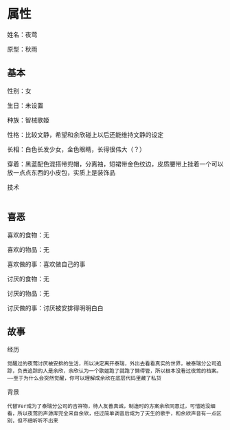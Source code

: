 # 属性

姓名：夜莺

原型：秋雨

## 基本

性别：女

生日：未设置

种族：智械歌姬

性格：比较文静，希望和余欣碰上以后还能维持文静的设定

长相：白色长发少女，金色眼睛，长得很伟大（？）

穿着：黑蓝配色混搭带兜帽，分离袖，短裙带金色纹边，皮质腰带上挂着一个可以放一点点东西的小皮包，实质上是装饰品

技术

```

```

## 喜恶

喜欢的食物：无

喜欢的物品：无

喜欢做的事：喜欢做自己的事

讨厌的食物：无

讨厌的物品：无

讨厌做的事：讨厌被安排得明明白白

## 故事

经历
```
觉醒过的夜莺讨厌被安排的生活，所以决定离开泰瑞，外出去看看真实的世界，被泰瑞分公司追踪，负责追踪的人是余欣，余欣认为一个歌姬跑了就跑了懒得管，所以根本没看过夜莺的档案。——至于为什么会突然觉醒，你可以理解成余欣在底层代码里藏了私货
```

背景

```
代替Ver成为了泰瑞分公司的吉祥物，待人友善真诚，制造时的方案余欣同意过，可惜她没细看，所以夜莺的声源库完全来自余欣，经过简单调音后成为了天生的歌手，和余欣声音有一点区别，但不细听听不出来
```